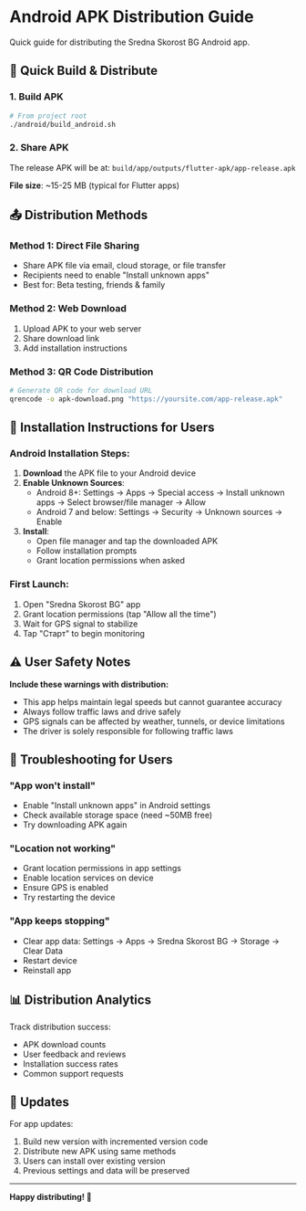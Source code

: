 # Android APK Distribution Guide

Quick guide for distributing the Sredna Skorost BG Android app.

## 🚀 Quick Build & Distribute

### 1. Build APK
```bash
# From project root
./android/build_android.sh
```

### 2. Share APK
The release APK will be at: `build/app/outputs/flutter-apk/app-release.apk`

**File size**: ~15-25 MB (typical for Flutter apps)

## 📤 Distribution Methods

### Method 1: Direct File Sharing
- Share APK file via email, cloud storage, or file transfer
- Recipients need to enable "Install unknown apps"
- Best for: Beta testing, friends & family

### Method 2: Web Download
1. Upload APK to your web server
2. Share download link
3. Add installation instructions

### Method 3: QR Code Distribution
```bash
# Generate QR code for download URL
qrencode -o apk-download.png "https://yoursite.com/app-release.apk"
```

## 📱 Installation Instructions for Users

### Android Installation Steps:
1. **Download** the APK file to your Android device
2. **Enable Unknown Sources**:
   - Android 8+: Settings → Apps → Special access → Install unknown apps → Select browser/file manager → Allow
   - Android 7 and below: Settings → Security → Unknown sources → Enable
3. **Install**:
   - Open file manager and tap the downloaded APK
   - Follow installation prompts
   - Grant location permissions when asked

### First Launch:
1. Open "Sredna Skorost BG" app
2. Grant location permissions (tap "Allow all the time")
3. Wait for GPS signal to stabilize
4. Tap "Старт" to begin monitoring

## ⚠️ User Safety Notes

**Include these warnings with distribution:**

- This app helps maintain legal speeds but cannot guarantee accuracy
- Always follow traffic laws and drive safely
- GPS signals can be affected by weather, tunnels, or device limitations
- The driver is solely responsible for following traffic laws

## 🔧 Troubleshooting for Users

### "App won't install"
- Enable "Install unknown apps" in Android settings
- Check available storage space (need ~50MB free)
- Try downloading APK again

### "Location not working"
- Grant location permissions in app settings
- Enable location services on device
- Ensure GPS is enabled
- Try restarting the device

### "App keeps stopping"
- Clear app data: Settings → Apps → Sredna Skorost BG → Storage → Clear Data
- Restart device
- Reinstall app

## 📊 Distribution Analytics

Track distribution success:
- APK download counts
- User feedback and reviews
- Installation success rates
- Common support requests

## 🔄 Updates

For app updates:
1. Build new version with incremented version code
2. Distribute new APK using same methods
3. Users can install over existing version
4. Previous settings and data will be preserved

---

**Happy distributing! 📱**